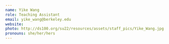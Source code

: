 ```yaml
---
name: Yike Wang
role: Teaching Assistant
email: yike_wang@berkeley.edu
website: 
photo: http://ds100.org/su22/resources/assets/staff_pics/Yike_Wang.jpg
pronouns: she/her/hers
---
```

